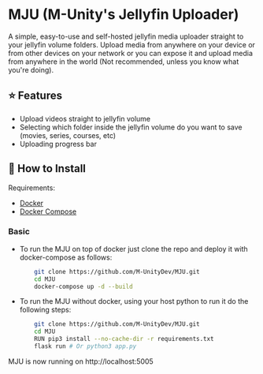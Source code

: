 # MJU (M-Unity's Jellyfin Uploader)
A simple, easy-to-use and self-hosted jellyfin media uploader straight to your jellyfin volume folders.
Upload media from anywhere on your device or from other devices on your network or you can expose it and upload media from anywhere in the world (Not recommended, unless you know what you're doing).

## ⭐ Features

- Upload videos straight to jellyfin volume
- Selecting which folder inside the jellyfin volume do you want to save (movies, series, courses, etc)
- Uploading progress bar

## 🔧 How to Install

Requirements:
- [Docker](https://docs.docker.com/engine/install/) 
- [Docker Compose](https://docs.docker.com/compose/install/)

### Basic
- To run the MJU on top of docker just clone the repo and deploy it with docker-compose as follows:
    ```bash
        git clone https://github.com/M-UnityDev/MJU.git
        cd MJU
        docker-compose up -d --build
    ```
- To run the MJU without docker, using your host python to run it do the following steps:
    ```bash
        git clone https://github.com/M-UnityDev/MJU.git
        cd MJU
        RUN pip3 install --no-cache-dir -r requirements.txt
        flask run # Or python3 app.py 
    ```
MJU is now running on http://localhost:5005